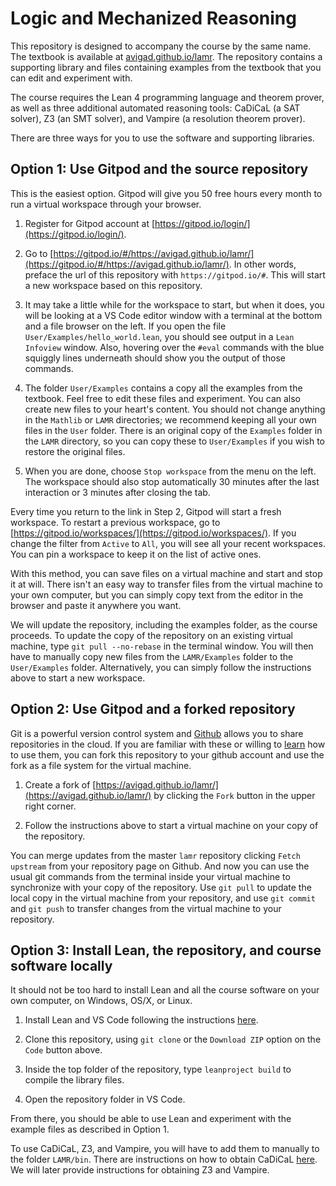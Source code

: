 # Logic and Mechanized Reasoning

This repository is designed to accompany the course by the same name. The textbook is available at
[avigad.github.io/lamr](avigad.github.io/lamr). The repository contains a supporting library
and files containing examples from the textbook that you can edit and experiment with.

The course requires the Lean 4 programming language and theorem prover, as well as
three additional automated reasoning tools: CaDiCaL (a SAT solver), Z3 (an SMT solver), and
Vampire (a resolution theorem prover).

There are three ways for you to use the software and supporting libraries.

## Option 1: Use Gitpod and the source repository

This is the easiest option. Gitpod will give you 50 free hours every month to run a virtual
workspace through your browser.

1. Register for Gitpod account at [https://gitpod.io/login/](https://gitpod.io/login/).

2. Go to [https://gitpod.io/#/https://avigad.github.io/lamr/](https://gitpod.io/#/https://avigad.github.io/lamr/). In other words, preface the url of this repository with `https://gitpod.io/#`.
This will start a new workspace based on this repository.

3. It may take a little while for the workspace to start, but when it does, you will be looking
at a VS Code editor window with a terminal at the bottom and a file browser on the left.
If you open the file `User/Examples/hello_world.lean`, you should see output in a `Lean Infoview`
window. Also, hovering over the `#eval` commands with the blue squiggly lines underneath should
show you the output of those commands.

4. The folder `User/Examples` contains a copy all the examples from the textbook. Feel free to
edit these files and experiment. You can also create new files to your heart's content.
You should not change anything in the `Mathlib` or `LAMR` directories; we recommend keeping all
your own files in the `User` folder. There is an original copy of the `Examples` folder in the
`LAMR` directory, so you can copy these to `User/Examples` if you wish to restore the original
files.

5. When you are done, choose `Stop workspace` from the menu on the left. The workspace should also
stop automatically 30 minutes after the last interaction or 3 minutes after closing the tab.

Every time you return to the link in Step 2, Gitpod will start a fresh workspace. To restart a
previous workspace, go to [https://gitpod.io/workspaces/](https://gitpod.io/workspaces/).
If you change the filter from `Active` to `All`, you will see all your recent workspaces.
You can pin a workspace to keep it on the list of active ones.

With this method, you can save files on a virtual machine and start and stop it at will.
There isn't an easy way to transfer files from the virtual machine to your own computer,
but you can simply copy text from the editor in the browser and paste it anywhere you want.

We will update the repository, including the examples folder, as the course proceeds. To update the
copy of the repository on an existing virtual machine, type `git pull --no-rebase`
in the terminal window. You will then have to manually copy new files from the `LAMR/Examples`
folder to the `User/Examples` folder. Alternatively, you can simply follow the instructions
above to start a new workspace.


## Option 2: Use Gitpod and a forked repository

Git is a powerful version control system and [Github](https://github.com/) allows you to share
repositories in the cloud. If you are familiar with these or willing to
[learn](https://guides.github.com/) how to use them, you can fork this repository to your
github account and use the fork as a file system for the virtual machine.

1. Create a fork of [https://avigad.github.io/lamr/](https://avigad.github.io/lamr/) by clicking
the `Fork` button in the upper right corner.

2. Follow the instructions above to start a virtual machine on your copy of the repository.

You can merge updates from the master `lamr` repository clicking `Fetch upstream` from your
repository page on Github. And now you can use the usual git commands from the terminal inside
your virtual machine to synchronize with your copy of the repository. Use `git pull` to update the
local copy in the virtual machine from your repository, and use `git commit` and `git push` to
transfer changes from the virtual machine to your repository.


## Option 3: Install Lean, the repository, and course software locally

It should not be too hard to install Lean and all the course software on your own computer,
on Windows, OS/X, or Linux.

1. Install Lean and VS Code following the instructions [here](https://leanprover.github.io/lean4/doc/quickstart.html).

2. Clone this repository, using `git clone` or the `Download ZIP` option on the `Code` button
above.

3. Inside the top folder of the repository, type `leanproject build` to compile the library files.

4. Open the repository folder in VS Code.

From there, you should be able to use Lean and experiment with the example files as described in
Option 1.

To use CaDiCaL, Z3, and Vampire, you will have to add them to manually to the folder `LAMR/bin`.
There are instructions on how to obtain CaDiCaL [here](https://github.com/arminbiere/cadical).
We will later provide instructions for obtaining Z3 and Vampire.

















